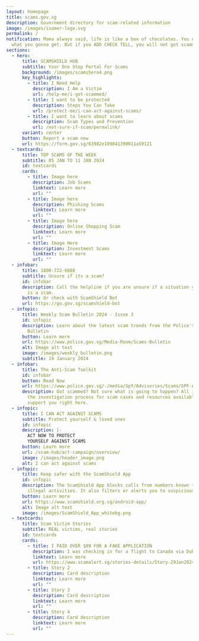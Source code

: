 ```yaml
---
layout: homepage
title: scams.gov.sg
description: Government directory for scam-related information
image: /images/isomer-logo.svg
permalink: /
notification: Mama always said, life is like a box of chocolates. You never know
  what you gonna get. But if you ADD CHECK TELL, you will not get scammed.
sections:
  - hero:
      title: SCAMSHIELD HUB
      subtitle: Your One Stop Portal For Scams
      background: /images/scamshero4.png
      key_highlights:
        - title: I Need Help
          description: I Am a Victim
          url: /help-me/i-got-scammed/
        - title: I want to be protected
          description: Steps You Can Take
          url: /protect-me/i-can-act-against-scams/
        - title: I want to learn about scams
          description: Scam Types and Prevention
          url: /not-sure-if-scam/permalink/
      variant: center
      button: Report a scam now
      url: https://form.gov.sg/63982e109841390011a59121
  - textcards:
      title: TOP SCAMS OF THE WEEK
      subtitle: 05 JAN TO 11 JAN 2024
      id: textcards
      cards:
        - title: Image here
          description: Job Scams
          linktext: Learn more
          url: ""
        - title: Image here
          description: Phishing Scams
          linktext: Learn more
          url: ""
        - title: Image here
          description: Online Shopping Scam
          linktext: Learn more
          url: ""
        - title: Image Here
          description: Investment Scams
          linktext: Learn more
          url: ""
  - infobar:
      title: 1800-722-6688
      subtitle: Unsure if its a scam?
      id: infobar
      description: Call the helpline if you are unsure if a situation you are facing
        is a scam.
      button: Or check with ScamShield Bot
      url: https://go.gov.sg/scamshield-bot
  - infopic:
      title: Weekly Scam Bulletin 2024 - Issue 3
      id: infopic
      description: Learn about the latest scam trends from the Police's Weekly Scams
        Bulletin
      button: Learn more
      url: https://www.police.gov.sg/Media-Room/Scams-Bulletin
      alt: Image alt text
      image: /images/weekly_bulletin.png
      subtitle: 19 January 2024
  - infobar:
      title: The Anti-Scam Toolkit
      id: infobar
      button: Read Now
      url: https://www.police.gov.sg/-/media/Spf/Advisories/Scams/SPF-Anti-Scam-Resource-Guide.ashx
      description: Got scammed? Not sure what is going to happen? All information on
        the investigation process for scam cases and resources available to
        support you right here.
  - infopic:
      title: I CAN ACT AGAINST SCAMS
      subtitle: Protect yourself & loved ones
      id: infopic
      description: |-
        ACT NOW TO PROTECT
        YOURSELF AGAINST SCAMS
      button: Learn more
      url: /scam-hub/act-campaign/overview/
      image: /images/header_image.png
      alt: I can act against scams
  - infopic:
      title: Keep safer with the ScamShield App
      id: infopic
      description: The ScamShield App blocks calls from numbers known to be used in
        illegal activities. It also filters or alerts you to suspicious SMSes.
      button: Learn more
      url: https://www.scamshield.org.sg/android-app/
      alt: Image alt text
      image: /images/ScamShield_App_whitebg.png
  - textcards:
      title: Scam Victim Stories
      subtitle: REAL victims, real stories
      id: textcards
      cards:
        - title: I PAID OVER $89 FOR A FAKE APPLICATION
          description: I was checking in for a flight to Canada via Dubai and was not aware
          linktext: Learn more
          url: https://www.scamalert.sg/stories-details/Story-29Jan2024233100PM
        - title: Story 2
          description: Card description
          linktext: Learn more
          url: ""
        - title: Story 3
          description: Card description
          linktext: Learn more
          url: ""
        - title: Story 4
          description: Card description
          linktext: Learn more
          url: ""
---
```

